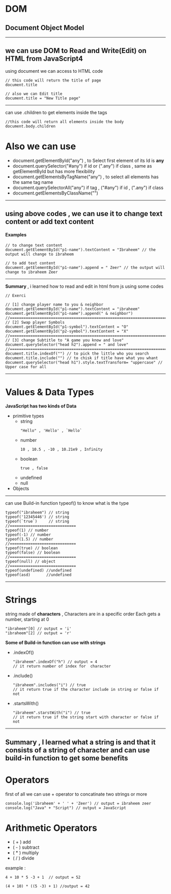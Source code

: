 # DOM
## Document Object Model
---
we can use DOM to Read and Write(Edit) on HTML from JavaScript4
---
using document we can access to HTML code 
```
// this code will return the title of page
document.title

// also we can Edit title
document.title = "New Title page"
```
---
can use .children to get elements inside the tags
```Ex:
//this code will return all elements inside the body
document.body.children
```
# **Also we can use**
- document.getElementById("any") , to Select first element of its Id is **any**
- document.querySelector("#any") if id or (".any") if class , same as getElementById but has more flexibility
- document.getElementsByTagName("any") , to select all elements has the same tag name
- document.querySelectorAll("any") if tag , ("#any") if id , (".any") if class
- document.getElementsByClassName("")

---
## using above codes , we can use it to change text content or add text content
#### Examples
```
// to change text content
document.getElementById("p1-name").textContent = "Ibraheem" // the output will change to ibraheem

// to add text content
document.getElementById("p1-name").append = " Zeer" // the output will change to ibraheem Zeer
```
---
**Summary** , i learned how to read and edit in html from js using some codes
```
// Exerci

// [1] change player name to you & neighbor
document.getElementById("p1-name").textContent = "ibraheem"
document.getElementById("p1-name").append(" & neighbor")
//======================================================================================
// [2] Swap player Symbols
document.getElementById("p1-symbol").textContent = "O"
document.getElementById("p2-symbol").textContent = "X"
//======================================================================================
// [3] change Subtitle to "A game you know and love"
document.querySelector("head h2").append = " and love"
//======================================================================================
document.title.indexOf("") // to pick the little who you search 
document.title.include("") // to chisk if title have what you whant
document.querySelector("head h1").style.textTransform= "uppercase" // Upper case for all
```
---
# Values & Data Types
**JavaScript has two kinds of Data**
+ primitive types
  + string
    ```
    "Hello" , 'Hello' , `Hello`
    ```
  + number
    ```
    10 , 10.5 , -10 , 10.21e9 , Infinity
    ```
  + boolean
    ```
    true , false
    ```
  + undefined
  + null
+ Objects
---
can use Build-in function typeof() to know what is the type 
```
typeof("ibraheem") // string
typeof('12345446') // string
typeof(`true`)     // string
//=============================
typeof(1) // number
typeof(-1) // number
typeof(1.5) // number
//=============================
typeof(true) // boolean
typeof(false) // boolean
//=============================
typeof(null) // object
//=============================
typeof(undefined) //undefined
typeof(asd)       //undefined
```
---
# Strings
string made of **characters** , Characters are in a specific order Each gets a number, starting at 0
```
"ibraheem"[0] // output = 'i'
"ibraheem"[2] // output = 'r'
```
**Some of Build-in function can use with strings**
- .indexOf()
    ```
    "ibraheem".indexOf("h") // output = 4
    // it return number of index for  character
    ```
- .include()
    ```
    "ibraheem".includes("i") // true
    // it return true if the character include in string or false if not
    ```
- .startsWith()
    ```
    "ibraheem".starstWith("i") // true
    // it return true if the string start with character or false if not
    ```
---
**Summary** , I learned what a string is and that it consists of a string of character and can use build-in function to get some benefits
---
# Operators
first of all we can use + operator to concatinate two strings or more
```
console.log('ibraheem' + ' ' + 'Zeer') // output = ibraheem zeer
console.log("Java" + "Script") // output = JavaScript
```

# Arithmetic Operators
- ( + ) add
- ( - ) subtract
- ( * ) multiply
- ( / ) divide

example :
```
4 + 10 * 5 -3 + 1  // output = 52

(4 + 10) * ((5 -3) + 1) //output = 42
```













































